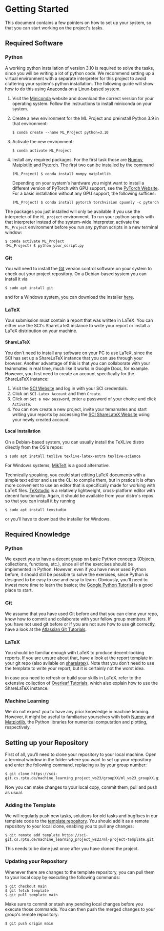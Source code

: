 # Getting Started

This document contains a few pointers on how to set up your system, so that you can start working on the project's tasks.

## Required Software

### Python

A working python installation of version 3.10 is required to solve the tasks, since you will be writing a lot of python code. We recommend setting up a virtual environment with a separate interpreter for this project to avoid cluttering your system's python installation. The following guide will show how to do this using [Anaconda](https://www.anaconda.com/) on a Linux-based system.

1. Visit the [Miniconda](https://docs.conda.io/en/latest/miniconda.html) website and download the correct version for your operating system. Follow the instructions to install miniconda on your system.
2. Create a new environment for the ML Project and preinstall Python 3.9 in that environment:

   ```shell
   $ conda create --name ML_Project python=3.10
   ```

3. Activate the new environment:

   ```shell
   $ conda activate ML_Project
   ```

4. Install any required packages. For the first task those are [Numpy](https://numpy.org/), [Matplotlib](https://matplotlib.org/) and [Pytorch](https://pytorch.org/). The first two can be installed by the command

   ```shell
   (ML_Project) $ conda install numpy matplotlib
   ```

   Depending on your system's hardware you might want to install a different version of PyTorch with GPU support, see the [PyTorch Website](https://pytorch.org/get-started/locally/). For a basic installation without any GPU support, the following suffices:
   ```shell
   (ML_Project) $ conda install pytorch torchvision cpuonly -c pytorch
   ```

The packages you just installed will only be available if you use the interpreter of the `ML_project` environment. To run your python scripts with that interpreter instead of the system-wide interpreter, activate the `ML_Project` environment before you run any python scripts in a new terminal window:
```shell
$ conda activate ML_Project
(ML_Project) $ python your_script.py
```

### Git
You will need to install the [Git](https://git-scm.com/) version control software on your system to check out your project repository. On a Debian-based system you can install it via
```shell
$ sudo apt install git
```
and for a Windows system, you can download the installer [here](https://git-scm.com/download/win).

### LaTeX
Your submission must contain a report that was written in LaTeX. You can either use the SCI's ShareLaTeX instance to write your report or install a LaTeX distribution on your machine.

#### ShareLaTeX
You don't need to install any software on your PC to use LaTeX, since the SCI has set up a ShareLaTeX instance that you can use through your browser. Another advantage of this is that you can collaborate with your teammates in real time, much like it works in Google Docs, for example. However, you first need to create an account specifically for the ShareLaTeX instance:
1. Visit the [SCI Website](https://accounts.cs.uni-kl.de/sciuser) and log in with your SCI credentials.
2. Click on `SCI-Latex Account` and then `Create`.
3. Click on `Set a new password`, enter a password of your choice and click `Activate`.
4. You can now create a new project, invite your temamates and start writing your reports by accessing the [SCI ShareLateX Website](https://sci-latex.informatik.uni-kl.de/) using your newly created account.

#### Local Installation
On a Debian-based system, you can usually install the TeXLive distro directly from the OS's repos:
```shell
$ sudo apt install texlive texlive-latex-extra texlive-science
```
For Windows systems, [MikTeX](https://miktex.org/download) is a good alternative.

Technically speaking, you could start editing LaTeX documents with a simple text editor and use the CLI to compile them, but in pratice it is often more convenient to use an editor that is specifically made for working with LaTeX files. [TeXstudio](https://www.texstudio.org/) is a relatively lightweight, cross-platform editor with decent functionality. Again, it should be available from your distro's repos so that you can install it by running

```shell
$ sudo apt install texstudio
```

or you'll have to download the installer for Windows.

## Required Knowledge
### Python
We expect you to have a decent grasp on basic Python concepts (Objects, collections, functions, etc.), since all of the exercises should be implemented in Python. However, even if you have never used Python before, it should still be possible to solve the exercises, since Python is designed to be easy to use and easy to learn. Obviously, you'll need to invest more time to learn the basics; the [Google Python Tutorial](https://developers.google.com/edu/python/) is a good place to start.

### Git
We assume that you have used Git before and that you can clone your repo, know how to commit and collaborate with your fellow group members. If you have not used git before or if you are not sure how to use git correctly, have a look at the [Atlassian Git Tutorials](https://www.atlassian.com/git/tutorials).

### LaTeX
You should be familiar enough with LaTeX to produce decent-looking reports. If you are unsure about that, have a look at the report template in your git repo (also avilable on [sharelatex](https://sci-latex.informatik.uni-kl.de/read/sfsvfdsyxrwp)). Note that you don't need to use the template to write your report, but it is certainly not the worst idea.

In case you need to refresh or build your skills in LaTeX, refer to the extensive collection of [Overleaf Tutorials](https://www.overleaf.com/learn/latex/Tutorials), which also explain how to use the ShareLaTeX instance.

### Machine Learning
We do not expect you to have any prior knowledge in machine learning. However, it might be useful to familiarise yourselves with both [Numpy](https://numpy.org/) and [Matplotlib](https://matplotlib.org/), the Python libraries for numerical computation and plotting, respectively.

## Setting up your Repository
First of all, you'll need to clone your repository to your local machine. Open a terminal window in the folder where you want to set up your repository and enter the following command, replacing `XX` by your group number:
```shell
$ git clone https://sci-git.cs.rptu.de/machine_learning_project_ws23/groupXX/ml_ws23_groupXX.git
```
Now you can make changes to your local copy, commit them, pull and push as usual.

### Adding the Template
We will regularly push new tasks, solutions for old tasks and bugfixes in our template code to the [template repository](https://sci-git.cs.rptu.de/machine_learning_project_ws23/ml-project-template). You should add it as a remote repository to your local clone, enabling you to pull any changes:

```shell
$ git remote add template https://sci-git.cs.rptu.de/machine_learning_project_ws23/ml-project-template.git
```

This needs to be done just once after you have cloned the project.

### Updating your Repository

Whenever there are changes to the template repository, you can pull them to your local copy by executing the following commands:

```shell
$ git checkout main
$ git fetch template
$ git pull template main
```

Make sure to commit or stash any pending local changes before you execute those commands.
You can then push the merged changes to your group's remote repository:

```shell
$ git push origin main
```

